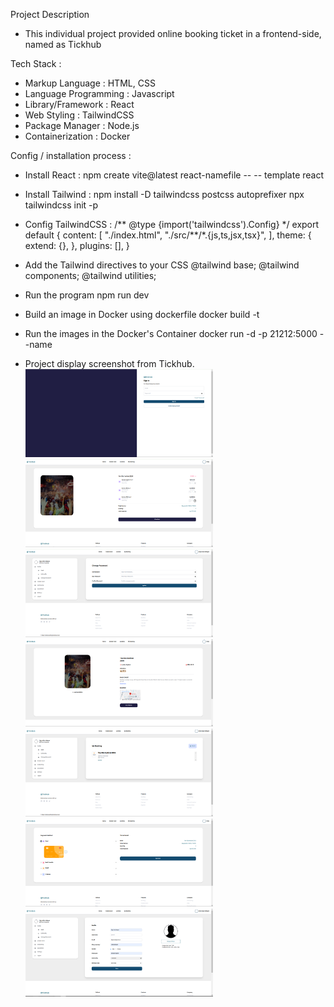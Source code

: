 Project Description

- This individual project provided online booking ticket in a frontend-side, named as Tickhub

Tech Stack :

- Markup Language : HTML, CSS
- Language Programming : Javascript
- Library/Framework : React
- Web Styling : TailwindCSS
- Package Manager : Node.js
- Containerization : Docker

Config / installation process :

- Install React :
  npm create vite@latest react-namefile -- -- template react

- Install Tailwind :
  npm install -D tailwindcss postcss autoprefixer
  npx tailwindcss init -p

- Config TailwindCSS :
  /** @type {import('tailwindcss').Config} \*/
  export default {
  content: [
  "./index.html",
  "./src/**/\*.{js,ts,jsx,tsx}",
  ],
  theme: {
  extend: {},
  },
  plugins: [],
  }

- Add the Tailwind directives to your CSS
  @tailwind base;
  @tailwind components;
  @tailwind utilities;
- Run the program
  npm run dev

- Build an image in Docker using dockerfile
  docker build -t <images name> <dest>

- Run the images in the Docker's Container
  docker run -d -p 21212:5000 --name <name container> <images name>

- Project display screenshot from Tickhub.
  <img src="/src/assets/portfolio/Tickhub_AuthLogin.png" alt="login" width="300">
  <img src="/src/assets/portfolio/Tickhub_BookingPage.png" alt="Booking" width="300">
  <img src="/src/assets/portfolio/Tickhub_ChangePass.png" alt="Password" width="300">
  <img src="/src/assets/portfolio/Tickhub_DetailEvent.png" alt="Event" width="300">
  <img src="/src/assets/portfolio/Tickhub_MyBooking.png" alt="MyBooking" width="300">
  <img src="/src/assets/portfolio/Tickhub_Payment.png" alt="Payment" width="300">
  <img src="/src/assets/portfolio/Tickhub_Profile.png" alt="Profile" width="300">
